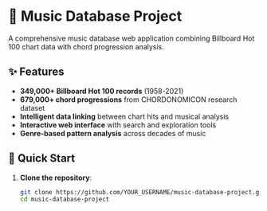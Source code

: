 # 🎵 Music Database Project

A comprehensive music database web application combining Billboard Hot 100 chart data with chord progression analysis.

## ✨ Features

- **349,000+ Billboard Hot 100 records** (1958-2021)
- **679,000+ chord progressions** from CHORDONOMICON research dataset
- **Intelligent data linking** between chart hits and musical analysis
- **Interactive web interface** with search and exploration tools
- **Genre-based pattern analysis** across decades of music

## 🚀 Quick Start

1. **Clone the repository**:
   ```bash
   git clone https://github.com/YOUR_USERNAME/music-database-project.git
   cd music-database-project